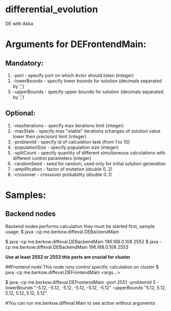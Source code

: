 # differential_evolution
DE with Akka

# Arguments for DEFrontendMain:
## Mandatory:
1. -port - specify port on which Actor should listen (integer)
2. -lowerBounds - specify lower bounds for solution (decimals separated by ',')
3. -upperBounds - specify upper bounds for solution (decimals separated by ',')
## Optional:
1. -maxIterations - specify max iterations limit (integer)
2. -maxStale - specify max "stable" iterations (changes of solution value lower then precision) limit (integer)
3. -problemId - specify id of calculation task (from 1 to 10)
4. -populationSize - specify population size (integer)
5. -splitCount - specify quantity of different simultaneous calculations with different control parameters (integer)
6. -randomSeed - seed for random, used only for initial solution generation
7. -amplification - factor of mutation (double 0..2)
8. -crossover - crossover probability (double 0..1)

# Samples:
## Backend nodes
Backend nodes performs calculation they must be started first, sample usage:
$ java -cp <path to jar> me.berkow.diffeval.DEBackendMain <hostname> <port number>

$ java -cp <path to jar> me.berkow.diffeval.DEBackendMain 196.168.0.108 2552
$ java -cp <path to jar> me.berkow.diffeval.DEBackendMain 196.168.0.108 2553

__Use at least 2552 or 2553 this ports are crucial for cluster__

##Frontend node
This node runs control specific calculation on cluster
$ java -cp <path to jar> me.berkow.diffeval.DEFrontendMain <args...>

$ java -cp <path to jar> me.berkow.diffeval.DEFrontendMain -port 2551 -problemId 5 -lowerBounds "-5.12, -5.12, -5.12, -5.12, -5.12, -5.12" -upperBounds "5.12, 5.12, 5.12, 5.12, 5.12, 5.12"


#You can run me.berkow.diffeval.Main to see action without arguments